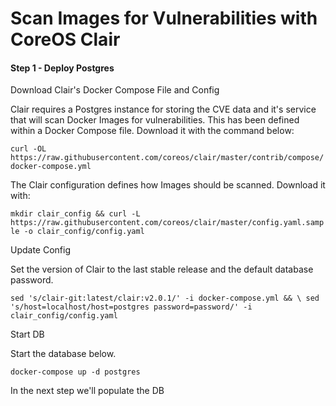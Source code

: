 # Scan Images for Vulnerabilities with CoreOS Clair

#### Step 1 - Deploy Postgres
Download Clair's Docker Compose File and Config

Clair requires a Postgres instance for storing the CVE data and it's service that will scan Docker Images for vulnerabilities. This has been defined within a Docker Compose file. Download it with the command below:

`curl -OL https://raw.githubusercontent.com/coreos/clair/master/contrib/compose/docker-compose.yml`

The Clair configuration defines how Images should be scanned. Download it with:

`mkdir clair_config && curl -L https://raw.githubusercontent.com/coreos/clair/master/config.yaml.sample -o clair_config/config.yaml`

Update Config

Set the version of Clair to the last stable release and the default database password.

`sed 's/clair-git:latest/clair:v2.0.1/' -i docker-compose.yml && \
  sed 's/host=localhost/host=postgres password=password/' -i clair_config/config.yaml`

Start DB

Start the database below.

`docker-compose up -d postgres`

In the next step we'll populate the DB

